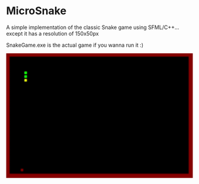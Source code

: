 # MicroSnake
A simple implementation of the classic Snake game using SFML/C++... except it has a resolution of 150x50px

SnakeGame.exe is the actual game if you wanna run it :)

![Demo Gif](https://github.com/WebG1itch/MicroSnake/blob/main/MicroSnakeDemo.gif)
